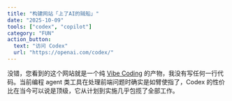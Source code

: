 ```yaml
---
title: "构建网站「上了AI的贼船」"
date: "2025-10-09"
tools: ["codex", "copilot"]
category: "FUN"
action_button:
  text: "访问 Codex"
  url: "https://openai.com/codex/"
---
```


没错，您看到的这个网站就是一个纯 [Vibe Coding](https://zh.wikipedia.org/zh-cn/Vibe_coding) 的产物，我没有写任何一行代码。当前编程 agent 类工具在处理前端问题时确实是如臂使指了，Codex 的性价比在当今可以说是顶级，它从计划到实施几乎包揽了全部工作。
